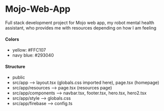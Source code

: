 # Mojo-Web-App
Full stack development project for Mojo web app, my robot mental health assistant, who provides me with resources depending on how I am feeling

#### Colors
- yellow: #FFC107
- navy blue: #293040

#### Structure
- public
- src/app --> layout.tsx (globals.css imported here), page.tsx (homepage)
- src/app/resources --> page.tsx (resources page)
- src/app/components --> navbar.tsx, footer.tsx, hero.tsx, hero2.tsx
- src/app/style --> globals.css
- src/app/firebase --> config.ts
